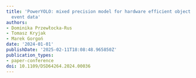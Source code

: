 ```yaml
---
title: 'PowerYOLO: mixed precision model for hardware efficient object detection with
  event data'
authors:
- Dominika Przewłocka-Rus
- Tomasz Kryjak
- Marek Gorgoń
date: '2024-01-01'
publishDate: '2025-02-11T18:08:48.965850Z'
publication_types:
- paper-conference
doi: 10.1109/DSD64264.2024.00036
---
```

